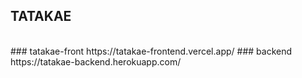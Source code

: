 ## TATAKAE
</br>
### tatakae-front https://tatakae-frontend.vercel.app/
###  backend https://tatakae-backend.herokuapp.com/
